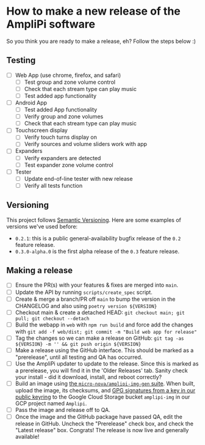 # How to make a new release of the AmpliPi software

So you think you are ready to make a release, eh? Follow the steps below :)

## Testing
- [ ] Web App (use chrome, firefox, and safari)
  - [ ] Test group and zone volume control
  - [ ] Check that each stream type can play music
  - [ ] Test added app functionality
- [ ] Android App
  - [ ] Test added App functionality
  - [ ] Verify group and zone volumes
  - [ ] Check that each stream type can play music
- [ ] Touchscreen display
  - [ ] Verify touch turns display on
  - [ ] Verify sources and volume sliders work with app
- [ ] Expanders
  - [ ] Verify expanders are detected
  - [ ] Test expander zone volume control
- [ ] Tester
  - [ ] Update end-of-line tester with new release
  - [ ] Verify all tests function

## Versioning
This project follows [Semantic Versioning](https://semver.org/). Here are some examples of versions we've used before:
* `0.2.1`: this is a public general-availability bugfix release of the `0.2` feature release.
* `0.3.0-alpha.0` is the first alpha release of the `0.3` feature release.

## Making a release
- [ ] Ensure the PR(s) with your features & fixes are merged into `main`.
- [ ] Update the API by running `scripts/create_spec` script.
- [ ] Create & merge a branch/PR off `main` to bump the version in the CHANGELOG and also using `poetry version ${VERSION}`
- [ ] Checkout main & create a detached HEAD: `git checkout main; git pull; git checkout --detach`
- [ ] Build the webapp in `web` with `npm run build` and force add the changes with `git add -f web/dist; git commit -m "Build web app for release"`
- [ ] Tag the changes so we can make a release on GitHub: `git tag -as ${VERSION} -m '' && git push origin ${VERSION}`
- [ ] Make a release using the GitHub interface. This should be marked as a "prerelease", until all testing and QA has occurred.
- [ ] Use the AmpliPi updater to update to the release. Since this is marked as a prerelease, you will find it in the 'Older Releases' tab. Sanity check your install - did it download, install, and reboot correctly?
- [ ] Build an image using [the `micro-nova/amplipi-img-gen` suite](https://github.com/micro-nova/amplipi-img-gen). When built, upload the image, its checksums, and [GPG signatures from a key in our public keyring](https://github.com/micro-nova/micronova-keyring) to the Google Cloud Storage bucket `amplipi-img` in our GCP project named `Amplipi`.
- [ ] Pass the image and release off to QA.
- [ ] Once the image and the GitHub package have passed QA, edit the release in GitHub. Uncheck the "Prerelease" check box, and check the "Latest release" box. Congrats! The release is now live and generally available!
